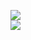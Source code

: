 [![](https://img.shields.io/badge/Made%20With-Github%20Spray-lightgrey.svg?style=for-the-badge&logo=github)](https://github.com/Annihil/github-spray#16558)  
[![](https://i.imgur.com/2DrTn0Z.gif)](https://github.com/Annihil/github-spray)